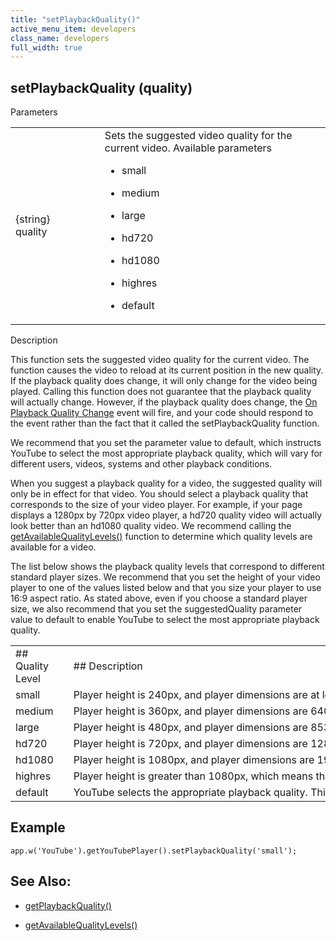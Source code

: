 ```yaml
---
title: "setPlaybackQuality()"
active_menu_item: developers
class_name: developers
full_width: true
---
```



## setPlaybackQuality (quality)

Parameters

<table>
<tr>
<td width="169">
{string} quality

</td>
<td width="17">
</td>
<td width="694">
Sets the suggested video quality for the current video. Available parameters

 - small

 - medium

 - large

 - hd720

 - hd1080

 - highres

 - default

</td>
</tr>
</table>

Description

This function sets the suggested video quality for the current video. The function causes the video to reload at its current position in the new quality. If the playback quality does change, it will only change for the video being played. Calling this function does not guarantee that the playback quality will actually change. However, if the playback quality does change, the [On Playback Quality Change](../../../../widget-properties-events/events/event-reference-list/general-events#playback) event will fire, and your code should respond to the event rather than the fact that it called the setPlaybackQuality function.

We recommend that you set the parameter value to default, which instructs YouTube to select the most appropriate playback quality, which will vary for different users, videos, systems and other playback conditions.

When you suggest a playback quality for a video, the suggested quality will only be in effect for that video. You should select a playback quality that corresponds to the size of your video player. For example, if your page displays a 1280px by 720px video player, a hd720 quality video will actually look better than an hd1080 quality video. We recommend calling the [getAvailableQualityLevels()](getavailablequalitylevels) function to determine which quality levels are available for a video.

The list below shows the playback quality levels that correspond to different standard player sizes. We recommend that you set the height of your video player to one of the values listed below and that you size your player to use 16:9 aspect ratio. As stated above, even if you choose a standard player size, we also recommend that you set the suggestedQuality parameter value to default to enable YouTube to select the most appropriate playback quality.

<table>
<tr>
<td width="121">
## Quality Level

</td>
<td width="16">
</td>
<td width="1201">
## Description

</td>
</tr>
<tr>
<td width="121">
small

</td>
<td width="16">
      

</td>
<td width="1201">
Player height is 240px, and player dimensions are at least 320px by 240px for 4:3 aspect ratio

</td>
</tr>
<tr>
<td width="121">
medium

</td>
<td width="16">
      

</td>
<td width="1201">
Player height is 360px, and player dimensions are 640px by 360px (for 16:9 aspect ratio) or 480px by 360px (for 4:3 aspect ratio).

</td>
</tr>
<tr>
<td width="121">
large

</td>
<td width="16">
      

</td>
<td width="1201">
Player height is 480px, and player dimensions are 853px by 480px (for 16:9 aspect ratio) or 640px by 480px (for 4:3 aspect ratio).

</td>
</tr>
<tr>
<td width="121">
hd720

</td>
<td width="16">
      

</td>
<td width="1201">
Player height is 720px, and player dimensions are 1280px by 720px (for 16:9 aspect ratio) or 960px by 720px (for 4:3 aspect ratio).

</td>
</tr>
<tr>
<td width="121">
hd1080

</td>
<td width="16">
      

</td>
<td width="1201">
Player height is 1080px, and player dimensions are 1920px by 1080px (for 16:9 aspect ratio) or 1440px by 1080px (for 4:3 aspect ratio).

</td>
</tr>
<tr>
<td width="121">
highres

</td>
<td width="16">
      

</td>
<td width="1201">
Player height is greater than 1080px, which means that the player's aspect ratio is greater than 1920px by 1080px.

</td>
</tr>
<tr>
<td width="121">
default

</td>
<td width="16">
      

</td>
<td width="1201">
YouTube selects the appropriate playback quality. This setting effectively reverts the quality level to the default state and nullifies any previous efforts to set playback quality.

</td>
</tr>
</table>

## Example

    app.w('YouTube').getYouTubePlayer().setPlaybackQuality('small');
   

## See Also:

 - [getPlaybackQuality()](getplaybackquality)

 - [getAvailableQualityLevels()](getavailablequalitylevels)

